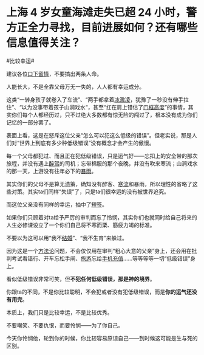# 上海 4 岁女童海滩走失已超 24 小时，警方正全力寻找，目前进展如何？还有哪些信息值得关注？

\#比较幸运#

建议各位[口下留情](https://www.zhihu.com/search?q=口下留情&search_source=Entity&hybrid_search_source=Entity&hybrid_search_extra={"sourceType"%3A"answer"%2C"sourceId"%3A3239027373})，不要搞出两条人命。

人能长大，不是全靠父母万无一失的，人人都有幸运成分。

这类“一转身孩子就卷入了车流”、“两手都拿着[冰激凌](https://www.zhihu.com/search?q=冰激凌&search_source=Entity&hybrid_search_source=Entity&hybrid_search_extra={"sourceType"%3A"answer"%2C"sourceId"%3A3239027373})，犹豫了一秒没有伸手拉住”、“以为没事带着孩子山涧戏水“，甚至“扛在肩上错估了[门框高度](https://www.zhihu.com/search?q=门框高度&search_source=Entity&hybrid_search_source=Entity&hybrid_search_extra={"sourceType"%3A"answer"%2C"sourceId"%3A3239027373})”的事情，其实你们每个人都经历过，只不过绝大多数都有惊无险的闯过了，根本没有成为你们记忆的一部分罢了。

表面上看，这是在怒斥这位父亲“怎么可以犯这么低级的错误”。但老实说，那是人们对“世界上到底有多少种低级错误”没有概念才会产生的傲慢。

每一个父母都犯过、而且正在犯低级错误，只是运气好——忘扣上的安全带的那次旅程，并没有遇上[醉驾](https://www.zhihu.com/search?q=醉驾&search_source=Entity&hybrid_search_source=Entity&hybrid_search_extra={"sourceType"%3A"answer"%2C"sourceId"%3A3239027373})的司机；忘带棉服的那个夜晚，并没有吹来寒流；山涧戏水的那一天，上游没有往年必下的[暴雨](https://www.zhihu.com/search?q=暴雨&search_source=Entity&hybrid_search_source=Entity&hybrid_search_extra={"sourceType"%3A"answer"%2C"sourceId"%3A3239027373})。

其实你们的父母不是算无遗策，确知没有醉客、[寒流](https://www.zhihu.com/search?q=寒流&search_source=Entity&hybrid_search_source=Entity&hybrid_search_extra={"sourceType"%3A"answer"%2C"sourceId"%3A3239027373})和暴雨，所以理性的省略了这些对策。其实ta们同样“失误”了，只是ta们很幸运的没有被世界追究。

而这位父亲没有同样的幸运，抽中了[短签](https://www.zhihu.com/search?q=短签&search_source=Entity&hybrid_search_source=Entity&hybrid_search_extra={"sourceType"%3A"answer"%2C"sourceId"%3A3239027373})。

如果你们只顾着对ta给予严厉的审判而忘了怜悯，其实你们也就同时给自己将来的人生必修课设立了一个你们自己将不寒而栗、筋疲力竭的标准。

不要以为这可以用“我不[结婚](https://www.zhihu.com/search?q=结婚&search_source=Entity&hybrid_search_source=Entity&hybrid_search_extra={"sourceType"%3A"answer"%2C"sourceId"%3A3239027373})”、“我不生育”来躲过。

因为这是一个[方法论](https://www.zhihu.com/search?q=方法论&search_source=Entity&hybrid_search_source=Entity&hybrid_search_extra={"sourceType"%3A"answer"%2C"sourceId"%3A3239027373})问题，不会仅仅用在审判“粗心大意的父亲”身上，还会用在批判考试看错行、开车忘松手闸、[旅游](https://www.zhihu.com/search?q=旅游&search_source=Entity&hybrid_search_source=Entity&hybrid_search_extra={"sourceType"%3A"answer"%2C"sourceId"%3A3239027373})忘给[手机充值](https://www.zhihu.com/search?q=手机充值&search_source=Entity&hybrid_search_source=Entity&hybrid_search_extra={"sourceType"%3A"answer"%2C"sourceId"%3A3239027373})……等等等等一切“低级错误”身上。

看似低级错误非常可笑，但**不犯任何低级错误，那是神的境界**。

你跟ta的不同，不是你比较聪明，不会犯或者没有犯低级错误，而是**你的运气还没有用完**。

本质上，我们只是比较幸运，不是比较优秀。

不要嘲笑、不要仇恨，而要怜悯——为了你自己。

今天你怜悯他，轮到你的时候，你比较容易原谅自己——到时候这可能是生与死的区别。

